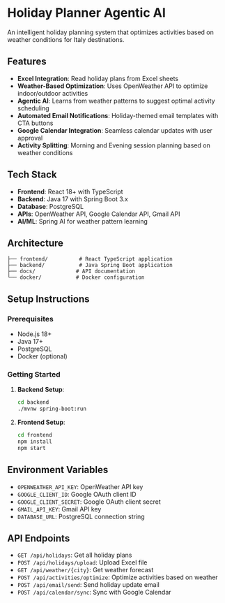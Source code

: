 # Holiday Planner Agentic AI

An intelligent holiday planning system that optimizes activities based on weather conditions for Italy destinations.

## Features

- **Excel Integration**: Read holiday plans from Excel sheets
- **Weather-Based Optimization**: Uses OpenWeather API to optimize indoor/outdoor activities
- **Agentic AI**: Learns from weather patterns to suggest optimal activity scheduling
- **Automated Email Notifications**: Holiday-themed email templates with CTA buttons
- **Google Calendar Integration**: Seamless calendar updates with user approval
- **Activity Splitting**: Morning and Evening session planning based on weather conditions

## Tech Stack

- **Frontend**: React 18+ with TypeScript
- **Backend**: Java 17 with Spring Boot 3.x
- **Database**: PostgreSQL
- **APIs**: OpenWeather API, Google Calendar API, Gmail API
- **AI/ML**: Spring AI for weather pattern learning

## Architecture

```
├── frontend/          # React TypeScript application
├── backend/           # Java Spring Boot application
├── docs/             # API documentation
└── docker/           # Docker configuration
```

## Setup Instructions

### Prerequisites
- Node.js 18+
- Java 17+
- PostgreSQL
- Docker (optional)

### Getting Started

1. **Backend Setup**:
   ```bash
   cd backend
   ./mvnw spring-boot:run
   ```

2. **Frontend Setup**:
   ```bash
   cd frontend
   npm install
   npm start
   ```

## Environment Variables

- `OPENWEATHER_API_KEY`: OpenWeather API key
- `GOOGLE_CLIENT_ID`: Google OAuth client ID
- `GOOGLE_CLIENT_SECRET`: Google OAuth client secret
- `GMAIL_API_KEY`: Gmail API key
- `DATABASE_URL`: PostgreSQL connection string

## API Endpoints

- `GET /api/holidays`: Get all holiday plans
- `POST /api/holidays/upload`: Upload Excel file
- `GET /api/weather/{city}`: Get weather forecast
- `POST /api/activities/optimize`: Optimize activities based on weather
- `POST /api/email/send`: Send holiday update email
- `POST /api/calendar/sync`: Sync with Google Calendar
